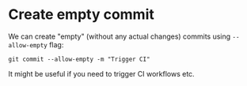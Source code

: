 # Create empty commit

We can create "empty" (without any actual changes) commits using `--allow-empty`
flag:

```shell
git commit --allow-empty -m "Trigger CI"
```

It might be useful if you need to trigger CI workflows etc.
